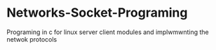 # Networks-Socket-Programing
Programing in c for linux server client modules and implwmwnting the netwok protocols
